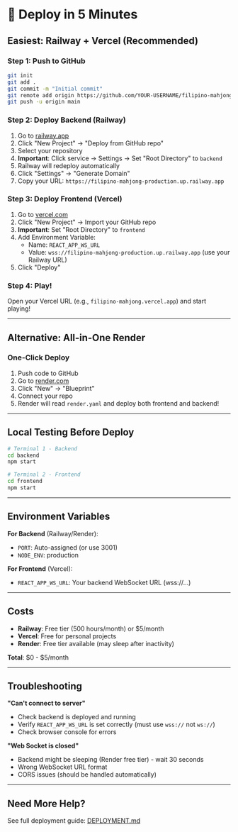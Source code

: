 # 🚀 Deploy in 5 Minutes

## Easiest: Railway + Vercel (Recommended)

### Step 1: Push to GitHub
```bash
git init
git add .
git commit -m "Initial commit"
git remote add origin https://github.com/YOUR-USERNAME/filipino-mahjong.git
git push -u origin main
```

### Step 2: Deploy Backend (Railway)
1. Go to [railway.app](https://railway.app)
2. Click "New Project" → "Deploy from GitHub repo"
3. Select your repository
4. **Important**: Click service → Settings → Set "Root Directory" to `backend`
5. Railway will redeploy automatically
6. Click "Settings" → "Generate Domain"
7. Copy your URL: `https://filipino-mahjong-production.up.railway.app`

### Step 3: Deploy Frontend (Vercel)
1. Go to [vercel.com](https://vercel.com)
2. Click "New Project" → Import your GitHub repo
3. **Important**: Set "Root Directory" to `frontend`
4. Add Environment Variable:
   - Name: `REACT_APP_WS_URL`
   - Value: `wss://filipino-mahjong-production.up.railway.app` (use your Railway URL)
5. Click "Deploy"

### Step 4: Play!
Open your Vercel URL (e.g., `filipino-mahjong.vercel.app`) and start playing!

---

## Alternative: All-in-One Render

### One-Click Deploy
1. Push code to GitHub
2. Go to [render.com](https://render.com)
3. Click "New" → "Blueprint"
4. Connect your repo
5. Render will read `render.yaml` and deploy both frontend and backend!

---

## Local Testing Before Deploy

```bash
# Terminal 1 - Backend
cd backend
npm start

# Terminal 2 - Frontend
cd frontend
npm start
```

---

## Environment Variables

**For Backend** (Railway/Render):
- `PORT`: Auto-assigned (or use 3001)
- `NODE_ENV`: production

**For Frontend** (Vercel):
- `REACT_APP_WS_URL`: Your backend WebSocket URL (wss://...)

---

## Costs

- **Railway**: Free tier (500 hours/month) or $5/month
- **Vercel**: Free for personal projects
- **Render**: Free tier available (may sleep after inactivity)

**Total**: $0 - $5/month

---

## Troubleshooting

**"Can't connect to server"**
- Check backend is deployed and running
- Verify `REACT_APP_WS_URL` is set correctly (must use `wss://` not `ws://`)
- Check browser console for errors

**"Web Socket is closed"**
- Backend might be sleeping (Render free tier) - wait 30 seconds
- Wrong WebSocket URL format
- CORS issues (should be handled automatically)

---

## Need More Help?

See full deployment guide: [DEPLOYMENT.md](DEPLOYMENT.md)

